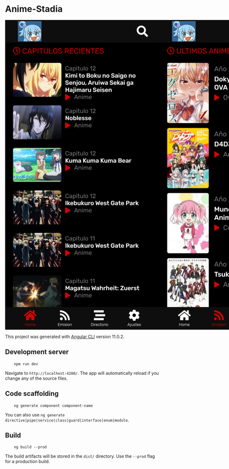 # Anime-Stadia

<div style="display:flex">
    <img src="./docs/screenshots/home.png">
    <img src="./docs/screenshots/emision.png">
    <img src="./docs/screenshots/anime.png">
    <img src="./docs/screenshots/episode.png">
    <img src="./docs/screenshots/search.png">
</div>


This project was generated with [Angular CLI](https://github.com/angular/angular-cli) version 11.0.2.

## Development server

```
    npm run dev
```

Navigate to `http://localhost:4200/`. The app will automatically reload if you change any of the source files.

## Code scaffolding

```
    ng generate component component-name
```

You can also use `ng generate directive|pipe|service|class|guard|interface|enum|module`.

## Build

```
    ng build --prod
```

The build artifacts will be stored in the `dist/` directory. Use the `--prod` flag for a production build.
